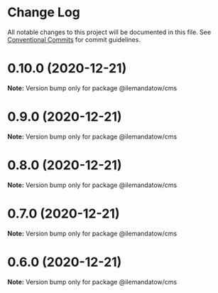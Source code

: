 # Change Log

All notable changes to this project will be documented in this file.
See [Conventional Commits](https://conventionalcommits.org) for commit guidelines.

# 0.10.0 (2020-12-21)

**Note:** Version bump only for package @ilemandatow/cms





# 0.9.0 (2020-12-21)

**Note:** Version bump only for package @ilemandatow/cms





# 0.8.0 (2020-12-21)

**Note:** Version bump only for package @ilemandatow/cms





# 0.7.0 (2020-12-21)

**Note:** Version bump only for package @ilemandatow/cms





# 0.6.0 (2020-12-21)

**Note:** Version bump only for package @ilemandatow/cms
